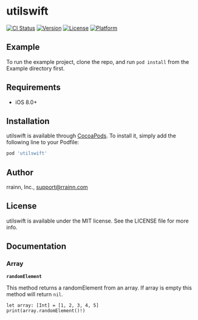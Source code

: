 # utilswift

[![CI Status](http://img.shields.io/travis/rrainn/utilswift.svg?style=flat)](https://travis-ci.org/rrainn/utilswift)
[![Version](https://img.shields.io/cocoapods/v/utilswift.svg?style=flat)](http://cocoapods.org/pods/utilswift)
[![License](https://img.shields.io/cocoapods/l/utilswift.svg?style=flat)](http://cocoapods.org/pods/utilswift)
[![Platform](https://img.shields.io/cocoapods/p/utilswift.svg?style=flat)](http://cocoapods.org/pods/utilswift)

## Example

To run the example project, clone the repo, and run `pod install` from the Example directory first.

## Requirements

- iOS 8.0+

## Installation

utilswift is available through [CocoaPods](http://cocoapods.org). To install
it, simply add the following line to your Podfile:

```ruby
pod 'utilswift'
```

## Author

rrainn, Inc., support@rrainn.com

## License

utilswift is available under the MIT license. See the LICENSE file for more info.

## Documentation

### Array

**`randomElement`**

This method returns a randomElement from an array. If array is empty this method will return `nil`.

```
let array: [Int] = [1, 2, 3, 4, 5]
print(array.randomElement()!)
```
